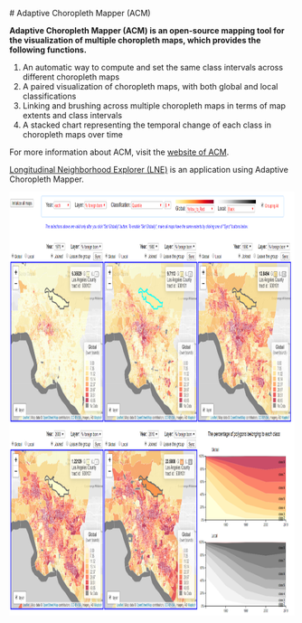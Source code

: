 <p># Adaptive Choropleth Mapper (ACM)</p>
<p><strong>Adaptive Choropleth Mapper (ACM) is an open-source mapping tool for the visualization of multiple choropleth maps, which provides the following functions.</strong></p>
<ol>
<li>An automatic way to compute and set the same class intervals across different choropleth maps</li>
<li>A paired visualization of choropleth maps, with both global and local classifications</li>
<li>Linking and brushing across multiple choropleth maps in terms of map extents and class intervals</li>
<li>A stacked chart representing the temporal change of each class in choropleth maps over time</li>
</ol>
<p>For more information about ACM, visit the <a href="http://173.255.192.133/~suhan/ACM" target="_blank" rel="noopener">website of ACM</a>.&nbsp;&nbsp;</p>
<p><a href="http://173.255.192.133/~suhan/LNE" target="_blank" rel="noopener">Longitudinal Neighborhood Explorer (LNE)</a> is an application using Adaptive Choropleth Mapper.</p>
<p><strong><img src="Adaptive_Choropleth_Mapper/images/Foreign_Born.PNG" alt="Foreign Born Los Angeles" width="1000" height="750" /></strong></p>
